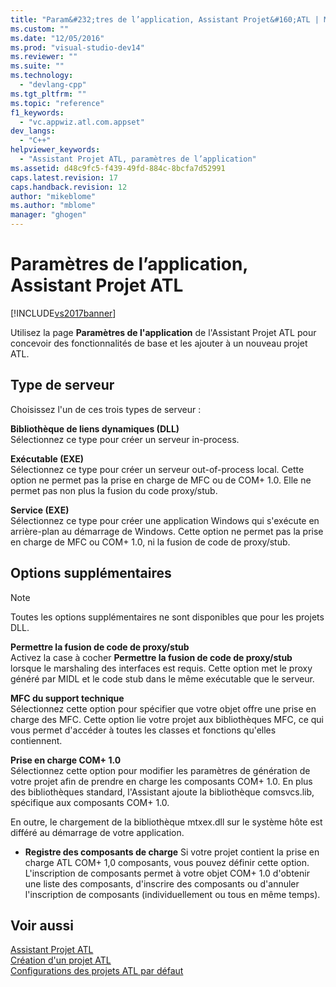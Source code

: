 ```yaml
---
title: "Param&#232;tres de l’application, Assistant Projet&#160;ATL | Microsoft Docs"
ms.custom: ""
ms.date: "12/05/2016"
ms.prod: "visual-studio-dev14"
ms.reviewer: ""
ms.suite: ""
ms.technology: 
  - "devlang-cpp"
ms.tgt_pltfrm: ""
ms.topic: "reference"
f1_keywords: 
  - "vc.appwiz.atl.com.appset"
dev_langs: 
  - "C++"
helpviewer_keywords: 
  - "Assistant Projet ATL, paramètres de l’application"
ms.assetid: d48c9fc5-f439-49fd-884c-8bcfa7d52991
caps.latest.revision: 17
caps.handback.revision: 12
author: "mikeblome"
ms.author: "mblome"
manager: "ghogen"
---
```

# Param&#232;tres de l’application, Assistant Projet&#160;ATL
[!INCLUDE[vs2017banner](../../assembler/inline/includes/vs2017banner.md)]

Utilisez la page **Paramètres de l'application** de l'Assistant Projet ATL pour concevoir des fonctionnalités de base et les ajouter à un nouveau projet ATL.  
  
## Type de serveur  
 Choisissez l'un de ces trois types de serveur :  
  
 **Bibliothèque de liens dynamiques \(DLL\)**  
 Sélectionnez ce type pour créer un serveur in\-process.  
  
 **Exécutable \(EXE\)**  
 Sélectionnez ce type pour créer un serveur out\-of\-process local.  Cette option ne permet pas la prise en charge de MFC ou de COM\+ 1.0.  Elle ne permet pas non plus la fusion du code proxy\/stub.  
  
 **Service \(EXE\)**  
 Sélectionnez ce type pour créer une application Windows qui s'exécute en arrière\-plan au démarrage de Windows.  Cette option ne permet pas la prise en charge de MFC ou COM\+ 1.0, ni la fusion de code de proxy\/stub.  
  
## Options supplémentaires  
  
> [!NOTE]
>  Toutes les options supplémentaires ne sont disponibles que pour les projets DLL.  
  
 **Permettre la fusion de code de proxy\/stub**  
 Activez la case à cocher **Permettre la fusion de code de proxy\/stub** lorsque le marshaling des interfaces est requis.  Cette option met le proxy généré par MIDL et le code stub dans le même exécutable que le serveur.  
  
 **MFC du support technique**  
 Sélectionnez cette option pour spécifier que votre objet offre une prise en charge des MFC.  Cette option lie votre projet aux bibliothèques MFC, ce qui vous permet d'accéder à toutes les classes et fonctions qu'elles contiennent.  
  
 **Prise en charge COM\+ 1.0**  
 Sélectionnez cette option pour modifier les paramètres de génération de votre projet afin de prendre en charge les composants COM\+ 1.0.  En plus des bibliothèques standard, l'Assistant ajoute la bibliothèque comsvcs.lib, spécifique aux composants COM\+ 1.0.  
  
 En outre, le chargement de la bibliothèque mtxex.dll sur le système hôte est différé au démarrage de votre application.  
  
-   **Registre des composants de charge** Si votre projet contient la prise en charge ATL COM\+ 1,0 composants, vous pouvez définir cette option.  L'inscription de composants permet à votre objet COM\+ 1.0 d'obtenir une liste des composants, d'inscrire des composants ou d'annuler l'inscription de composants \(individuellement ou tous en même temps\).  
  
## Voir aussi  
 [Assistant Projet ATL](../../atl/reference/atl-project-wizard.md)   
 [Création d'un projet ATL](../../atl/reference/creating-an-atl-project.md)   
 [Configurations des projets ATL par défaut](../../atl/reference/default-atl-project-configurations.md)